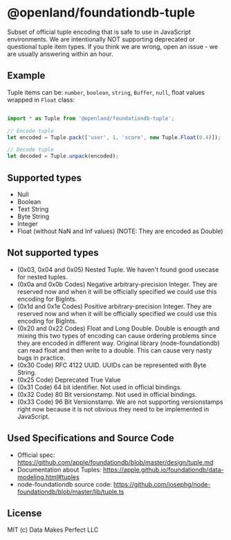 # @openland/foundationdb-tuple
Subset of official tuple encoding that is safe to use in JavaScript environments. 
We are intentionally NOT supporting deprecated or questional tuple item types. If you think we are wrong, open an issue - we are usually answering within an hour.

## Example

Tuple items can be: `number`, `boolean`, `string`, `Buffer`, `null`, float values wrapped in `Float` class:

```typescript

import * as Tuple from '@openland/foundationdb-tuple';

// Encode tuple
let encoded = Tuple.pack(['user', 1, 'score', new Tuple.Float(0.4)]);

// Decode tuple
let decoded = Tuple.unpack(encoded);

```

## Supported types
* Null
* Boolean
* Text String
* Byte String
* Integer
* Float (without NaN and Inf values) (NOTE: They are encoded as Double)

## Not supported types
* (0x03, 0x04 and 0x05) Nested Tuple. We haven't found good usecase for nested tuples.
* (0x0a and 0x0b Codes) Negative arbitrary-precision Integer. They are reserved now and when it will be officially specified we could use this encoding for BigInts.
* (0x1d and 0x1e Codes) Positive arbitrary-precision Integer. They are reserved now and when it will be officially specified we could use this encoding for BigInts.
* (0x20 and 0x22 Codes) Float and Long Double. Double is enougth and mixing this two types of encoding can cause ordering problems since they are encoded in different way. Original library (node-foundationdb) can read float and then write to a double. This can cause very nasty bugs in practice.
* (0x30 Code) RFC 4122 UUID. UUIDs can be represented with Byte String.
* (0x25 Code) Deprecated True Value
* (0x31 Code) 64 bit identifier. Not used in official bindings.
* (0x32 Code) 80 Bit versionstamp. Not used in official bindings.
* (0x33 Code) 96 Bit Versionstamp. We are not supporting versionstamps right now because it is not obvious they need to be implemented in JavaScript.

## Used Specifications and Source Code
* Official spec: https://github.com/apple/foundationdb/blob/master/design/tuple.md
* Documentation about Tuples: https://apple.github.io/foundationdb/data-modeling.html#tuples
* node-foundationdb source code: https://github.com/josephg/node-foundationdb/blob/master/lib/tuple.ts

## License
MIT (c) Data Makes Perfect LLC
